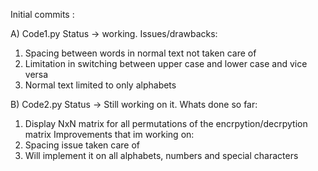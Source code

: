 Initial commits :

A) Code1.py
Status -> working.
Issues/drawbacks:
1) Spacing between words in normal text not taken care of
2) Limitation in switching between upper case and lower case and vice versa
3) Normal text limited to only alphabets 

B) Code2.py
Status -> Still working on it.
Whats done so far:
1) Display NxN matrix for all permutations of the encrpytion/decrpytion matrix
Improvements that im working on:
1) Spacing issue taken care of
2) Will implement it on all alphabets, numbers and special characters
